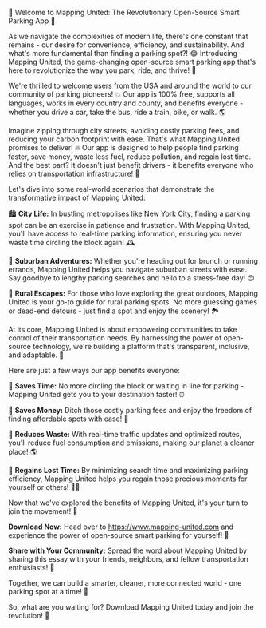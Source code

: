 🚀 Welcome to Mapping United: The Revolutionary Open-Source Smart Parking App 🚀

As we navigate the complexities of modern life, there's one constant that remains - our desire for convenience, efficiency, and sustainability. And what's more fundamental than finding a parking spot?! 😂 Introducing Mapping United, the game-changing open-source smart parking app that's here to revolutionize the way you park, ride, and thrive! 🚀

We're thrilled to welcome users from the USA and around the world to our community of parking pioneers! 💥 Our app is 100% free, supports all languages, works in every country and county, and benefits everyone - whether you drive a car, take the bus, ride a train, bike, or walk. 🌎

Imagine zipping through city streets, avoiding costly parking fees, and reducing your carbon footprint with ease. That's what Mapping United promises to deliver! 🔥 Our app is designed to help people find parking faster, save money, waste less fuel, reduce pollution, and regain lost time. And the best part? It doesn't just benefit drivers - it benefits everyone who relies on transportation infrastructure! 🚨

Let's dive into some real-world scenarios that demonstrate the transformative impact of Mapping United:

🏙️ **City Life:** In bustling metropolises like New York City, finding a parking spot can be an exercise in patience and frustration. With Mapping United, you'll have access to real-time parking information, ensuring you never waste time circling the block again! 🕰️

🚂 **Suburban Adventures:** Whether you're heading out for brunch or running errands, Mapping United helps you navigate suburban streets with ease. Say goodbye to lengthy parking searches and hello to a stress-free day! 😊

🌄 **Rural Escapes:** For those who love exploring the great outdoors, Mapping United is your go-to guide for rural parking spots. No more guessing games or dead-end detours - just find a spot and enjoy the scenery! 🏞️

At its core, Mapping United is about empowering communities to take control of their transportation needs. By harnessing the power of open-source technology, we're building a platform that's transparent, inclusive, and adaptable. 🌈

Here are just a few ways our app benefits everyone:

🔋 **Saves Time:** No more circling the block or waiting in line for parking - Mapping United gets you to your destination faster! ⏰

💸 **Saves Money:** Ditch those costly parking fees and enjoy the freedom of finding affordable spots with ease! 💸

🌟 **Reduces Waste:** With real-time traffic updates and optimized routes, you'll reduce fuel consumption and emissions, making our planet a cleaner place! 🌎

👥 **Regains Lost Time:** By minimizing search time and maximizing parking efficiency, Mapping United helps you regain those precious moments for yourself or others! 👨‍💼

Now that we've explored the benefits of Mapping United, it's your turn to join the movement! 💪

**Download Now:** Head over to https://www.mapping-united.com and experience the power of open-source smart parking for yourself! 📲

**Share with Your Community:** Spread the word about Mapping United by sharing this essay with your friends, neighbors, and fellow transportation enthusiasts! 🤩

Together, we can build a smarter, cleaner, more connected world - one parking spot at a time! 💫

So, what are you waiting for? Download Mapping United today and join the revolution! 🚀